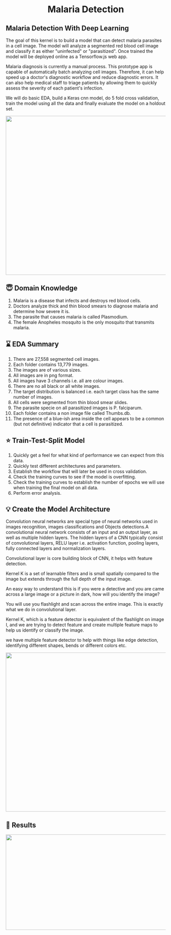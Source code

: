 <h1 align="center">Malaria Detection</h1>

## Malaria Detection With Deep Learning
The goal of this kernel is to build a model that can detect malaria parasites in a cell image. The model will analyze a segmented red blood cell image and classify it as either "uninfected" or "parasitized". Once trained the model will be deployed online as a Tensorflow.js web app.

Malaria diagnosis is currently a manual process. This prototype app is capable of automatically batch analyzing cell images. Therefore, it can help speed up a doctor's diagnostic workflow and reduce diagnostic errors. It can also help medical staff to triage patients by allowing them to quickly assess the severity of each patient's infection.

We will do basic EDA, build a Keras cnn model, do 5 fold cross validation, train the model using all the data and finally evaluate the model on a holdout set.

<img src= "https://github.com/kapilahuja11/Malaria_Detection/blob/master/Assets/children.jpg" height=500 width=1000>

## :innocent: Domain Knowledge

1. Malaria is a disease that infects and destroys red blood cells.
2. Doctors analyze thick and thin blood smears to diagnose malaria and determine how severe it is.
3. The parasite that causes malaria is called Plasmodium.
4. The female Anopheles mosquito is the only mosquito that transmits malaria.

## :hourglass: EDA Summary

1. There are 27,558 segmented cell images.
2. Each folder contains 13,779 images.
3. The images are of various sizes.
4. All images are in png format.
5. All images have 3 channels i.e. all are colour images.
6. There are no all black or all white images.
7. The target distribution is balanced i.e. each target class has the same number of images.
8. All cells were segmented from thin blood smear slides.
9. The parasite specie on all parasitized images is P. falciparum.
10. Each folder contains a non image file called Thumbs.db.
11. The presence of a blue-ish area inside the cell appears to be a common (but not definitive) indicator that a cell is parasitized.

## :star: Train-Test-Split Model

1. Quickly get a feel for what kind of performance we can expect from this data.
2. Quickly test different architectures and parameters.
3. Establish the workflow that will later be used in cross validation.
4. Check the training curves to see if the model is overfitting.
5. Check the training curves to establish the number of epochs we will use when training the final model on all data.
6. Perform error analysis.

## :bulb: Create the Model Architecture

Convolution neural networks are special type of neural networks used in images recognition, images classifications and Objects detections.A convolutional neural network consists of an input and an output layer, as well as multiple hidden layers. The hidden layers of a CNN typically consist of convolutional layers, RELU layer i.e. activation function, pooling layers, fully connected layers and normalization layers.

Convolutional layer is core building block of CNN, it helps with feature detection.

Kernel K is a set of learnable filters and is small spatially compared to the image but extends through the full depth of the input image.

An easy way to understand this is if you were a detective and you are came across a large image or a picture in dark, how will you identify the image?

You will use you flashlight and scan across the entire image. This is exactly what we do in convolutional layer.

Kernel K, which is a feature detector is equivalent of the flashlight on image I, and we are trying to detect feature and create multiple feature maps to help us identify or classify the image.

we have multiple feature detector to help with things like edge detection, identifying different shapes, bends or different colors etc.

<img src= "https://github.com/kapilahuja11/Malaria_Detection/blob/master/Assets/CNN.jpeg" height=500 width=1000>

## :key: Results

<img src= "https://github.com/kapilahuja11/Malaria_Detection/blob/master/Assets/Results.png" height=300 width=600>






